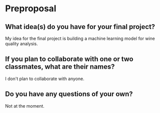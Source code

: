 # Preproposal

## What idea(s) do you have for your final project?
My idea for the final project is building a machine learning model for wine quality analysis.

## If you plan to collaborate with one or two classmates, what are their names?
I don't plan to collaborate with anyone.

## Do you have any questions of your own?
Not at the moment. 
